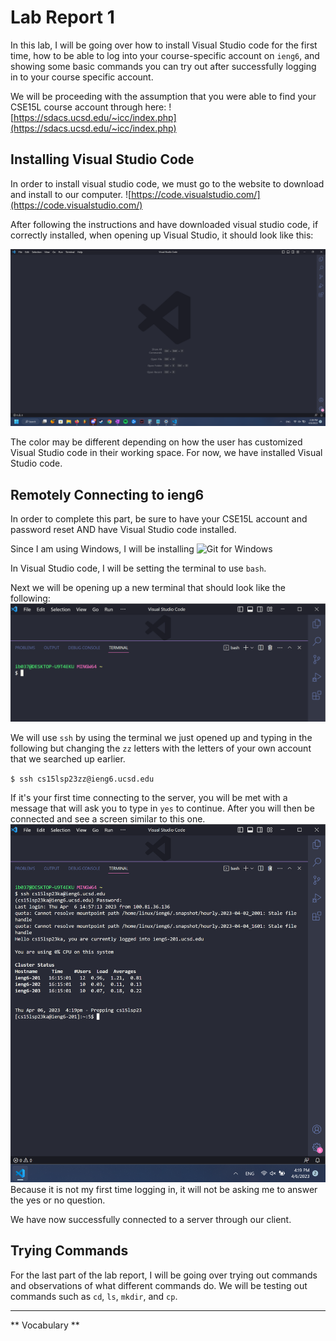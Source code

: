 # Lab Report 1

In this lab, I will be going over how to install Visual Studio code for the first time, how to be able to log into your course-specific account on `ieng6`, and showing some basic commands you can try out after successfully logging in to your course specific account. 

We will be proceeding with the assumption that you were able to find your CSE15L course account through here:
![https://sdacs.ucsd.edu/~icc/index.php](https://sdacs.ucsd.edu/~icc/index.php)

## Installing Visual Studio Code
In order to install visual studio code, we must go to the website to download and install to our computer. 
![https://code.visualstudio.com/](https://code.visualstudio.com/)

After following the instructions and have downloaded visual studio code, if correctly installed, when opening up Visual Studio, it should look like this:

![Visual Studio Code](VSCODE.png)

The color may be different depending on how the user has customized Visual Studio code in their working space. For now, we have installed Visual Studio code. 

## Remotely Connecting to ieng6 
In order to complete this part, be sure to have your CSE15L account and password reset AND have Visual Studio code installed. 

Since I am using Windows, I will be installing 
![Git for Windows](https://gitforwindows.org/)

In Visual Studio code, I will be setting the terminal to use `bash`.

Next we will be opening up a new terminal that should look like the following:
![Terminal](Terminal.png)

We will use `ssh` by using the terminal we just opened up and typing in the following but changing the `zz` letters with the letters of your own account that we searched up earlier. 

`$ ssh cs15lsp23zz@ieng6.ucsd.edu`

If it's your first time connecting to the server, you will be met with a message that will ask you to type in `yes` to continue. After you will then be connected and see a screen similar to this one. 
![Terminal when logged in](TerminalLoggedIn.png)
Because it is not my first time logging in, it will not be asking me to answer the yes or no question.

We have now successfully connected to a server through our client. 

## Trying Commands
For the last part of the lab report, I will be going over trying out commands and observations of what different commands do. We will be testing out commands such as `cd`, `ls`, `mkdir`, and `cp`.

---
** Vocabulary **

